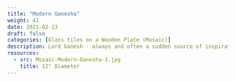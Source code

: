 ```yaml
---
title: "Modern Ganesha"
weight: 41
date: 2021-02-13
draft: false
categories: [Glass tiles on a Wooden Plate (Mosaic)]
description: Lord Ganesh - always and often a sudden source of inspiration
resources:
  - src: Mosaic-Modern-Ganesha-1.jpg
    title: 12" Diameter
---
```




